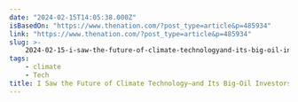 ```yaml
---
date: "2024-02-15T14:05:38.000Z"
isBasedOn: "https://www.thenation.com/?post_type=article&p=485934"
link: "https://www.thenation.com/?post_type=article&p=485934"
slug: >-
    2024-02-15-i-saw-the-future-of-climate-technologyand-its-big-oil-investors-or-the-nati
tags:
    - climate
    - Tech
title: I Saw the Future of Climate Technology—and Its Big-Oil Investors | The Nati
---
```

